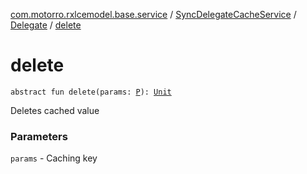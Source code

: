 [com.motorro.rxlcemodel.base.service](../../index.md) / [SyncDelegateCacheService](../index.md) / [Delegate](index.md) / [delete](./delete.md)

# delete

`abstract fun delete(params: `[`P`](index.md#P)`): `[`Unit`](https://kotlinlang.org/api/latest/jvm/stdlib/kotlin/-unit/index.html)

Deletes cached value

### Parameters

`params` - Caching key
